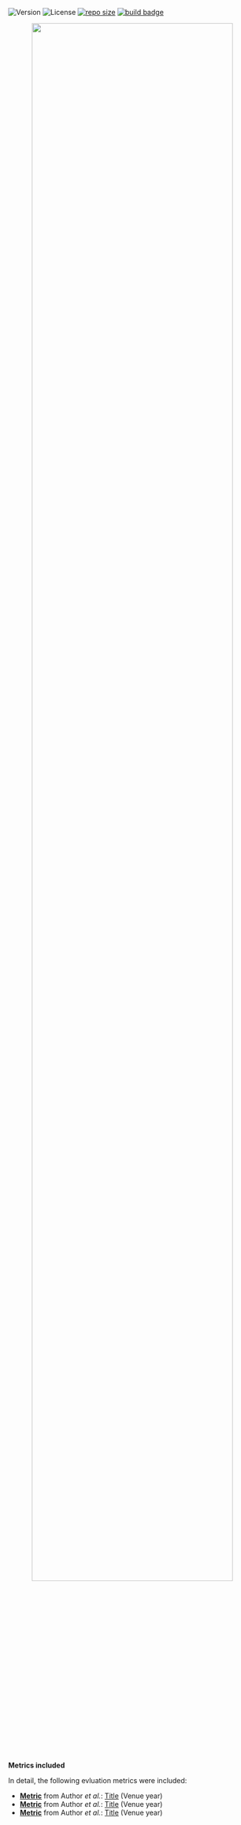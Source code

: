 ![Version](https://badge.fury.io/py/rexmex.svg?style=plastic)
![License](https://img.shields.io/github/license/AZ-AI/rexmex.svg)
[![repo size](https://img.shields.io/github/repo-size/AZ-AI/rexmex.svg)](https://github.com/AZ-AI/rexmex/archive/master.zip)
[![build badge](https://github.com/AZ-AI/rexmex/workflows/CI/badge.svg)](https://github.com/AZ-AI/rexmex/actions?query=workflow%3ACI)

<p align="center">
  <img width="90%" src="https://github.com/AZ-AI/rexmex_logo/blob/master/rexmex_logo.jpeg?sanitize=true" />
</p>


**Metrics included**

In detail, the following evluation metrics were included:

* **[Metric](docs)** from Author *et al.*: [Title](paper_link) (Venue year)
* **[Metric](docs)** from Author *et al.*: [Title](paper_link) (Venue year)
* **[Metric](docs)** from Author *et al.*: [Title](paper_link) (Venue year)
